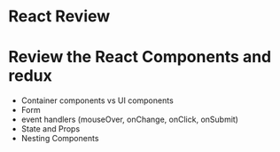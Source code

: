 # React Review

# Review the React Components and redux

- Container components vs UI components
- Form 
- event handlers (mouseOver, onChange, onClick, onSubmit)
- State and Props
- Nesting Components
